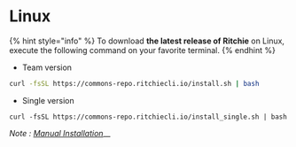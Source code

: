 # Linux

{% hint style="info" %}
To download **the latest release of Ritchie** on Linux, execute the following command on your favorite terminal.
{% endhint %}

* Team version

```bash
curl -fsSL https://commons-repo.ritchiecli.io/install.sh | bash
```

* Single version

```text
curl -fsSL https://commons-repo.ritchiecli.io/install_single.sh | bash
```

_Note :_ [_Manual Installation_](manual-installation.md)\_\_

